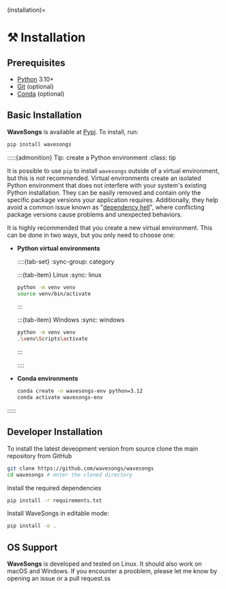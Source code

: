 (️installation)=
# ⚒️ Installation

## Prerequisites

- [Python](https://www.python.org/) 3.10+
- [Git](https://git-scm.com/) (optional)
- [Conda](https://anaconda.org/anaconda/conda) (optional)

## Basic Installation

**WaveSongs** is available at [Pypi](https://pypi.org/). To install, run:

```bash
pip install wavesongs
```

:::::{admonition} Tip: create a Python environment
:class: tip

It is possible to use `pip` to install `wavesongs` outside of a virtual environment, but this is not recommended. Virtual environments create an isolated Python environment that does not interfere with your system's existing Python installation. They can be easily removed and contain only the specific package versions your application requires. Additionally, they help avoid a common issue known as "[dependency hell](https://en.wikipedia.org/wiki/Dependency_hell)", where conflicting package versions cause problems and unexpected behaviors.

It is highly recommended that you create a new virtual environment. This can be done in two ways, but you only need to choose one:

- **Python virtual environments**

   ::::{tab-set}
   :sync-group: category

   :::{tab-item} Linux
   :sync: linux

   ```bash
   python -m venv venv
   source venv/bin/activate
   ```

   :::

   :::{tab-item} Windows
   :sync: windows

   ```bash
   python -m venv venv
   .\venv\Scripts\activate
   ```
   :::

   ::::

- **Conda environments**

   ```bash
   conda create -n wavesongs-env python=3.12
   conda activate wavesongs-env
   ```

:::::

## Developer Installation 

To install the latest deveopment version from source clone the main repository from GitHub

```bash
git clone https://github.com/wavesongs/wavesongs
cd wavesongs # enter the cloned directory
```

Install the required dependencies

```bash
pip install -r requirements.txt
```

Install WaveSongs in editable mode:

```bash
pip install -e .
```

## OS Support

**WaveSongs** is developed and tested on Linux. It should also work on macOS and Windows. If you encounter a prooblem, please let me know by opening an issue or a pull request.ss
